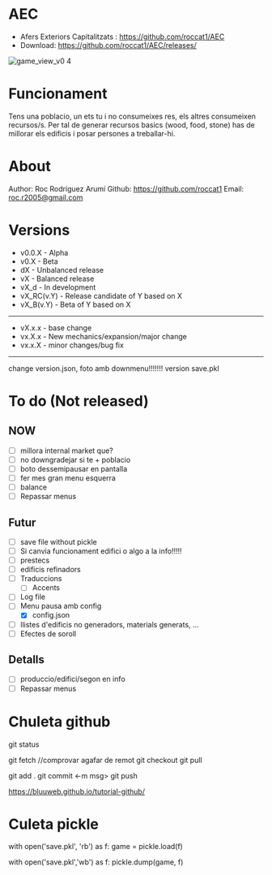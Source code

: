 # AEC
- Afers Exteriors Capitalitzats : https://github.com/roccat1/AEC
- Download: https://github.com/roccat1/AEC/releases/

![game_view_v0 4](https://github.com/roccat1/AEC/assets/58339860/b0f4b05a-e18f-4aa0-9db8-038d8df9fd87)

# Funcionament

Tens una poblacio, un ets tu i no consumeixes res, els altres consumeixen recursos/s. Per tal de generar recursos basics (wood, food, stone) has de millorar els edificis i posar persones a treballar-hi.

# About

Author: Roc Rodríguez Arumí
Github: https://github.com/roccat1
Email: roc.r2005@gmail.com

# Versions
- v0.0.X - Alpha
- v0.X   - Beta
- dX     - Unbalanced release
- vX     - Balanced release
- vX_d   - In development
- vX_RC(v.Y) - Release candidate of Y based on X
- vX_B(v.Y)  - Beta of Y based on X
______________________________________
- vX.x.x - base change
- vx.X.x - New mechanics/expansion/major change
- vx.x.X - minor changes/bug fix
______________________________________
change version.json, 
foto amb downmenu!!!!!!!
version save.pkl

# To do (Not released)
## NOW
- [ ] millora internal market que?
- [ ] no downgradejar si te + poblacio
- [ ] boto dessemipausar en pantalla
- [ ] fer mes gran menu esquerra
- [ ] balance
- [ ] Repassar menus
## Futur
- [ ] save file without pickle
- [ ] Si canvia funcionament edifici o algo a la info!!!!!
- [ ] prestecs
- [ ] edificis refinadors
- [ ] Traduccions
    - [ ] Accents
- [ ] Log file
- [ ] Menu pausa amb config
    - [x] config.json
- [ ] llistes d'edificis no generadors, materials generats, ...
- [ ] Efectes de soroll
## Detalls
- [ ] produccio/edifici/segon en info
- [ ] Repassar menus

# Chuleta github
git status

git fetch  //comprovar agafar de remot
git checkout
git pull

git add .
git commit <-m msg>
git push

https://bluuweb.github.io/tutorial-github/

# Culeta pickle
with open('save.pkl', 'rb') as f:
    game = pickle.load(f)

with open('save.pkl','wb') as f:
    pickle.dump(game, f)
